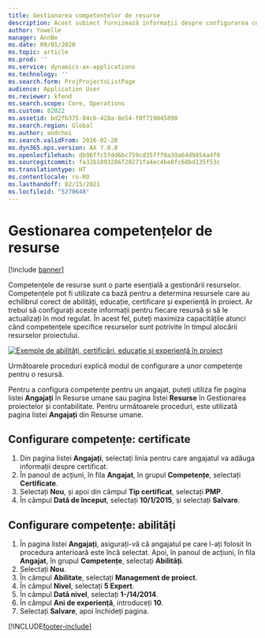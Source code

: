 ```yaml
---
title: Gestionarea competențelor de resurse
description: Acest subiect furnizează informații despre configurarea competențelor pentru resursele de proiect.
author: Yowelle
manager: AnnBe
ms.date: 09/01/2020
ms.topic: article
ms.prod: ''
ms.service: dynamics-ax-applications
ms.technology: ''
ms.search.form: ProjProjectsListPage
audience: Application User
ms.reviewer: kfend
ms.search.scope: Core, Operations
ms.custom: 82022
ms.assetid: bd2fb375-84c6-428a-8e54-f0f719045898
ms.search.region: Global
ms.author: andchoi
ms.search.validFrom: 2016-02-28
ms.dyn365.ops.version: AX 7.0.0
ms.openlocfilehash: db96ffc5fdd6bc759cd35fff0a39a64d9854a4f0
ms.sourcegitcommit: fa32b1893286f20271fa4ec4be8fc68bd135f53c
ms.translationtype: HT
ms.contentlocale: ro-RO
ms.lasthandoff: 02/15/2021
ms.locfileid: "5270648"
---
```

# <a name="manage-resource-competencies"></a>Gestionarea competențelor de resurse

[!include [banner](../includes/banner.md)]

Competențele de resurse sunt o parte esențială a gestionării resurselor. Competențele pot fi utilizate ca bază pentru a determina resursele care au echilibrul corect de abilități, educație, certificare și experiență în proiect. Ar trebui să configurați aceste informații pentru fiecare resursă și să le actualizați în mod regulat. În acest fel, puteți maximiza capacitățile atunci când competențele specifice resurselor sunt potrivite în timpul alocării resurselor proiectului.

[![Exemple de abilități, certificări, educație și experiență în proiect](./media/projectresourcing06-1024x383.jpg)](./media/projectresourcing06.jpg)

Următoarele proceduri explică modul de configurare a unor competențe pentru o resursă.

Pentru a configura competențe pentru un angajat, puteți utiliza fie pagina listei **Angajați** în Resurse umane sau pagina listei **Resurse** în Gestionarea proiectelor și contabilitate. Pentru următoarele proceduri, este utilizată pagina listei **Angajați** din Resurse umane.

## <a name="set-up-competencies-certificates"></a>Configurare competențe: certificate

1. Din pagina listei **Angajați**, selectați linia pentru care angajatul va adăuga informații despre certificat.
2. În panoul de acțiuni, în fila **Angajat**, în grupul **Competențe**, selectați **Certificate**.
3. Selectați **Nou**, și apoi din câmpul **Tip certificat**, selectați **PMP**.
4. În câmpul **Dată de început**, selectați **10/1/2015**, și selectați **Salvare**.

## <a name="set-up-competencies-skills"></a>Configurare competențe: abilități

1. În pagina listei **Angajați**, asigurați-vă că angajatul pe care l-ați folosit în procedura anterioară este încă selectat. Apoi, în panoul de acțiuni, în fila **Angajat**, în grupul **Competențe**, selectați **Abilități**.
2. Selectați **Nou**.
3. În câmpul **Abilitate**, selectați **Management de proiect**.
4. În câmpul **Nivel**, selectați **5 Expert**.
5. În câmpul **Dată nivel**, selectați **1-/14/2014**.
6. În câmpul **Ani de experiență**, introduceți **10**.
7. Selectați **Salvare**, apoi închideți pagina.


[!INCLUDE[footer-include](../includes/footer-banner.md)]